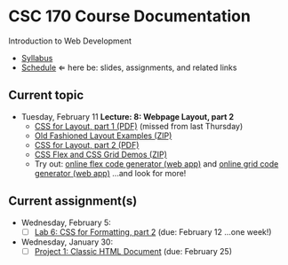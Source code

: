 # CSC 170 Course Documentation
Introduction to Web Development

- [Syllabus](syllabus.md)
- [Schedule](schedule.md)   &lArr; here be: slides, assignments, and related links

## Current topic

- Tuesday, February 11 **Lecture: 8: Webpage Layout, part 2**
  - [CSS for Layout, part 1 (PDF)](07-web-layout1/css-for-layout1.pdf) (missed from last Thursday)
  - [Old Fashioned Layout Examples (ZIP)](08-web-layout2/old-fashioned-layout-examples.zip)
  - [CSS for Layout, part 2 (PDF)](08-web-layout2/css-for-layout2.pdf)
  - [CSS Flex and CSS Grid Demos (ZIP)](08-web-layout2/flex-and-grid_demos.zip)
  - Try out: [online flex code generator (web app)](https://the-echoplex.net/flexyboxes/) and [online grid code generator (web app)](https://cssgr.id/) ...and look for more!

## Current assignment(s)

- Wednesday, February 5:
  - [ ] [Lab 6: CSS for Formatting, part 2](lab06-css-for-formatting2/instructions.md) (due: February 12 ...one week!)

- Wednesday, January 30:
  - [ ] [Project 1: Classic HTML Document](project01-classic-html-document/instructions.md) (due: February 25)

